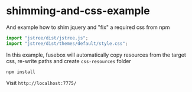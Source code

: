 # shimming-and-css-example

And example how to shim jquery and "fix" a required css from npm


```js
import "jstree/dist/jstree.js";
import "jstree/dist/themes/default/style.css";
```
In this example, fusebox will automatically copy resources from the target css,
re-write  paths and create `css-resources` folder

```
npm install
```

Visit `http://localhost:7775/`